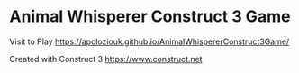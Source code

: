 # Animal Whisperer Construct 3 Game
Visit to Play
https://apoloziouk.github.io/AnimalWhispererConstruct3Game/

Created with Construct 3 
https://www.construct.net
